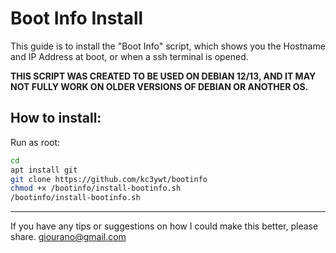# Boot Info Install

This guide is to install the "Boot Info" script, which shows you the Hostname and IP Address at boot, or when a ssh terminal is opened.


**THIS SCRIPT WAS CREATED TO BE USED ON DEBIAN 12/13, AND IT MAY NOT FULLY WORK ON OLDER VERSIONS OF DEBIAN OR ANOTHER OS.**

## How to install:
Run as root:

```bash
cd 
apt install git
git clone https://github.com/kc3ywt/bootinfo
chmod +x /bootinfo/install-bootinfo.sh
/bootinfo/install-bootinfo.sh
```

---
If you have any tips or suggestions on how I could make this better, please share.
giourano@gmail.com 

